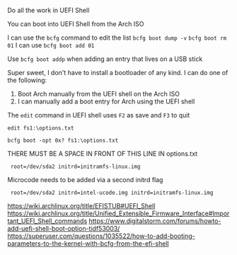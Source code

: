 Do all the work in UEFI Shell

You can boot into UEFI Shell from the Arch ISO

I can use the `bcfg` command to edit the list
`bcfg boot dump -v`
`bcfg boot rm 01`
I can use `bcfg boot add 01`


Use `bcfg boot addp` when adding an entry that lives on a USB stick


Super sweet, I don't have to install a bootloader of any kind. I can do one of the following:
1. Boot Arch manually from the UEFI shell on the Arch ISO
2. I can manually add a boot entry for Arch using the UEFI shell

The `edit` command in UEFI shell uses `F2` as save and `F3` to quit

`edit fs1:\options.txt`

`bcfg boot -opt 0x? fs1:\options.txt`

THERE MUST BE A SPACE IN FRONT OF THIS LINE IN options.txt

` root=/dev/sda2 initrd=initramfs-linux.img`

Microcode needs to be added via a second initrd flag

` root=/dev/sda2 initrd=intel-ucode.img initrd=initramfs-linux.img`



https://wiki.archlinux.org/title/EFISTUB#UEFI_Shell
https://wiki.archlinux.org/title/Unified_Extensible_Firmware_Interface#Important_UEFI_Shell_commands
https://www.digitalstorm.com/forums/howto-add-uefi-shell-boot-option-tidf53003/
https://superuser.com/questions/1035522/how-to-add-booting-parameters-to-the-kernel-with-bcfg-from-the-efi-shell

